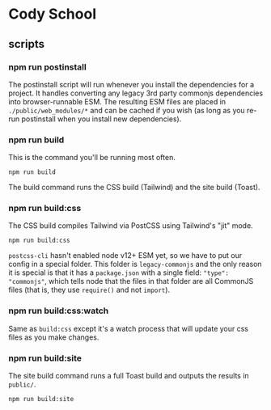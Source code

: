 # Cody School

## scripts

### npm run postinstall

The postinstall script will run whenever you install the dependencies for a project. It handles converting any legacy 3rd party commonjs dependencies into browser-runnable ESM. The resulting ESM files are placed in `./public/web_modules/*` and can be cached if you wish (as long as you re-run postinstall when you install new dependencies).

### npm run build

This is the command you'll be running most often.

```shell
npm run build
```

The build command runs the CSS build (Tailwind) and the site build (Toast).

### npm run build:css

The CSS build compiles Tailwind via PostCSS using Tailwind's "jit" mode.

```shell
npm run build:css
```

`postcss-cli` hasn't enabled node v12+ ESM yet, so we have to put our config in a special folder. This folder is `legacy-commonjs` and the only reason it is special is that it has a `package.json` with a single field: `"type": "commonjs"`, which tells node that the files in that folder are all CommonJS files (that is, they use `require()` and not `import`).

### npm run build:css:watch

Same as `build:css` except it's a watch process that will update your css files as you make changes.

### npm run build:site

The site build command runs a full Toast build and outputs the results in `public/`.

```shell
npm run build:site
```
